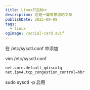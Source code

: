 ```yaml
---
title: Linux开启bbr
description: 这是一篇有意思的文章
publishDate: 2025-09-09
tags:
  - linux
ogImage: /social-card.avif
---
```

在 /etc/sysctl.conf 中添加

vim /etc/sysctl.conf

```
net.core.default_qdisc=fq
net.ipv4.tcp_congestion_control=bbr
```

sudo sysctl -p 启用
